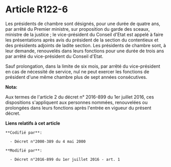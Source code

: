 # Article R122-6

Les présidents de chambre sont désignés, pour une durée de quatre ans, par arrêté du Premier ministre, sur proposition du
garde des sceaux, ministre de la justice ; le vice-président du Conseil d'Etat est appelé à faire les présentations après
avis du président de la section du contentieux et des présidents adjoints de ladite section. Les présidents de chambre sont,
à leur demande, renouvelés dans leurs fonctions pour une durée de trois ans par arrêté du vice-président du Conseil d'Etat.

Sauf prolongation, dans la limite de six mois, par arrêté du vice-président en cas de nécessité de service, nul ne peut
exercer les fonctions de président d'une même chambre plus de sept années consécutives.

**Nota:**

Aux termes de l'article 2 du décret n° 2016-899 du 1er juillet 2016, ces dispositions s'appliquent aux personnes nommées,
renouvelées ou prolongées dans leurs fonctions après l'entrée en vigueur du présent décret.

**Liens relatifs à cet article**

	**Codifié par**:

	  - Décret n°2000-389 du 4 mai 2000

	**Modifié par**:

	  - Décret n°2016-899 du 1er juillet 2016 - art. 1
